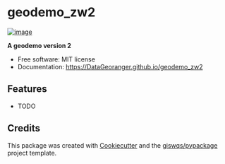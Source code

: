 # geodemo_zw2


[![image](https://img.shields.io/pypi/v/geodemo_zw2.svg)](https://pypi.python.org/pypi/geodemo_zw2)


**A geodemo version 2**


-   Free software: MIT license
-   Documentation: https://DataGeoranger.github.io/geodemo_zw2
    

## Features

-   TODO

## Credits

This package was created with [Cookiecutter](https://github.com/cookiecutter/cookiecutter) and the [giswqs/pypackage](https://github.com/giswqs/pypackage) project template.
